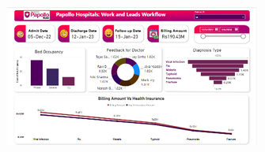 <img src="https://github.com/Faiza-Manzoor03/halthcare_Dashboard/blob/main/doctor.PNG" alt="healthcare  dashboard">
